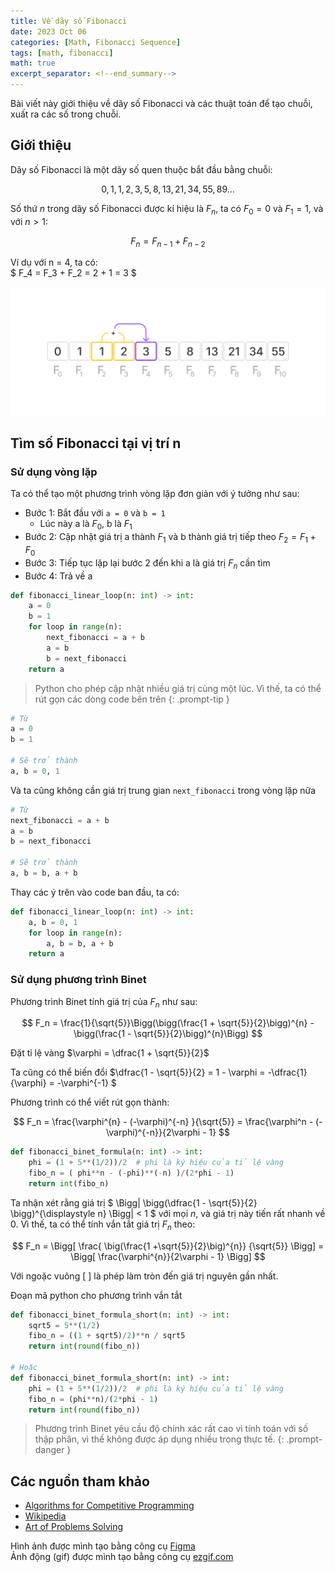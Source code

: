 ```yaml
---
title: Về dãy số Fibonacci
date: 2023 Oct 06
categories: [Math, Fibonacci Sequence]
tags: [math, fibonacci]
math: true
excerpt_separator: <!--end_summary-->
---
```


Bài viết này giới thiệu về dãy số Fibonacci và các thuật toán để tạo chuỗi, xuất ra các số trong chuỗi.
<!--end_summary-->

## Giới thiệu
Dãy số Fibonacci là một dãy số quen thuộc bắt đầu bằng chuỗi:

$$ 0, 1, 1, 2, 3, 5, 8, 13, 21, 34, 55, 89 \dots$$

Số thứ $n$ trong dãy số Fibonacci được kí hiệu là $F_n$, ta có $F_0 = 0$ và $F_1 = 1$, và với $n > 1$:

$$F_n = F_{n-1} + F_{n-2}$$

Ví dụ với n = 4, ta có: <br>
$ F_4 = F_3 + F_2 = 2 + 1 = 3 $

![Minh hoạ dãy số Fibonacci](/assets/img/fibonacci-sequence/fibonacci-sequence-sample.png)

## Tìm số Fibonacci tại vị trí n

### Sử dụng vòng lặp
Ta có thể tạo một phương trình vòng lặp đơn giản với ý tưởng như sau:
- Bước 1: Bắt đầu với `a = 0` và `b = 1`
    - Lúc này a là $F_0$, b là $F_1$
- Bước 2: Cập nhật giá trị a thành $F_1$ và b thành giá trị tiếp theo $F_2 = F_1 + F_0$
- Bước 3: Tiếp tục lặp lại bước 2 đến khi a là giá trị $F_n$ cần tìm
- Bước 4: Trả về a

```python
def fibonacci_linear_loop(n: int) -> int:
    a = 0
    b = 1
    for loop in range(n):
        next_fibonacci = a + b
        a = b
        b = next_fibonacci
    return a
```

> Python cho phép cập nhật nhiều giá trị cùng một lúc. Vì thế, ta có thể rút gọn các dòng code bên trên
{: .prompt-tip }

```python
# Từ
a = 0
b = 1

# Sẽ trở thành
a, b = 0, 1
```

Và ta cũng không cần giá trị trung gian `next_fibonacci` trong vòng lặp nữa
```python
# Từ
next_fibonacci = a + b
a = b
b = next_fibonacci

# Sẽ trở thành
a, b = b, a + b
```

Thay các ý trên vào code ban đầu, ta có:
```python
def fibonacci_linear_loop(n: int) -> int:
    a, b = 0, 1
    for loop in range(n):
        a, b = b, a + b
    return a
```

### Sử dụng phương trình Binet

Phương trình Binet tính giá trị của $F_n$ như sau:

$$ F_n = \frac{1}{\sqrt{5}}\Bigg(\bigg(\frac{1 + \sqrt{5}}{2}\bigg)^{n} - \bigg(\frac{1 - \sqrt{5}}{2}\bigg)^{n}\Bigg) $$


Đặt tỉ lệ vàng $\varphi = \dfrac{1 + \sqrt{5}}{2}$

Ta cũng có thể biến đổi $\dfrac{1 - \sqrt{5}}{2} = 1 - \varphi = -\dfrac{1}{\varphi} = -\varphi^{-1} $


Phương trình có thể viết rút gọn thành:

$$ F_n = \frac{\varphi^{n} - (-\varphi)^{-n} }{\sqrt{5}} = \frac{\varphi^n - (-\varphi)^{-n}}{2\varphi - 1} $$

```python
def fibonacci_binet_formula(n: int) -> int:
    phi = (1 + 5**(1/2))/2  # phi là ký hiệu của tỉ lệ vàng
    fibo_n = ( phi**n - (-phi)**(-n) )/(2*phi - 1)
    return int(fibo_n)
```

Ta nhận xét rằng giá trị $ \Bigg\| \bigg(\dfrac{1 - \sqrt{5}}{2} \bigg)^{\displaystyle n} \Bigg\| < 1 $ với mọi $n$, và giá trị này tiến rất nhanh về $0$. Vì thế, ta có thể tính vắn tắt giá trị $F_n$ theo:

$$ F_n = \Bigg[ \frac{ \big(\frac{1 +\sqrt{5}}{2}\big)^{n}} {\sqrt{5}} \Bigg] = \Bigg[ \frac{\varphi^{n}}{2\varphi - 1} \Bigg] $$

Với ngoặc vuông [ ] là phép làm tròn đến giá trị nguyên gần nhất.

Đoạn mã python cho phương trình vắn tắt

```python
def fibonacci_binet_formula_short(n: int) -> int:
    sqrt5 = 5**(1/2)
    fibo_n = ((1 + sqrt5)/2)**n / sqrt5
    return int(round(fibo_n))

# Hoặc
def fibonacci_binet_formula_short(n: int) -> int:
    phi = (1 + 5**(1/2))/2  # phi là ký hiệu của tỉ lệ vàng
    fibo_n = (phi**n)/(2*phi - 1)
    return int(round(fibo_n))
```

> Phương trình Binet yêu cầu độ chính xác rất cao vì tính toán với số thập phân, vì thế không được áp dụng nhiều trong thực tế.
{: .prompt-danger }


## Các nguồn tham khảo
- [Algorithms for Competitive Programming](https://cp-algorithms.com/algebra/fibonacci-numbers.html)
- [Wikipedia](https://en.wikipedia.org/wiki/Fibonacci_sequence)
- [Art of Problems Solving](https://artofproblemsolving.com/wiki/index.php/Binet%27s_Formula)


Hình ảnh được mình tạo bằng công cụ [Figma](https://www.figma.com/) <br>
Ảnh động (gif) được mình tạo bằng công cụ [ezgif.com](https://ezgif.com/)